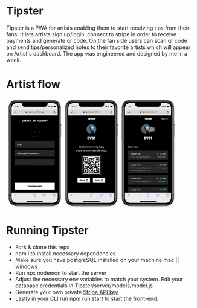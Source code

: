 # Tipster
Tipster is a PWA for artists enabling them to start receiving tips from their fans. It lets artists sign up/login, connect to stripe in order to receive payments and generate qr code. On the fan side users can scan qr code and send tips/personalized notes to their favorite artists which will appear on Artist's dashboard. The app was engineered and designed by me in a week.

# Artist flow

<img src="./screenshots/Artist 1@2x.png" width="150" ><img src="./screenshots/Artist 2@2x.png" width="150" ><img src="./screenshots/Artist 3@2x.png" width="150" >




# Running Tipster
- Fork & clone this repo
- npm i to install necessary dependencies
- Make sure you have postgreSQL installed on your machine mac || windows
- Run npx nodemon to start the server
- Adjust the necessary env variables to match your system. Edit your database credentials in Tipster/server/models/model.js. 
- Generate your own private [Stripe API key](https://stripe.com/en-gb-de "Stripe API key").
- Lastly in your CLI run npm run start to start the front-end.
